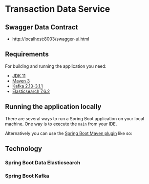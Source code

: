 # Transaction Data Service

## Swagger Data Contract
- http://localhost:8003/swagger-ui.html

## Requirements

For building and running the application you need:

- [JDK 11](https://www.oracle.com/java/technologies/javase-jdk11-downloads.html)
- [Maven 3](https://maven.apache.org)
- [Kafka 2.13-3.1.1](https://www.apache.org/dyn/closer.cgi?path=/kafka/3.1.1/kafka_2.13-3.1.1.tgz)
- [Elasticsearch 7.6.2](https://www.elastic.co/downloads/past-releases/elasticsearch-7-6-2)


## Running the application locally

There are several ways to run a Spring Boot application on your local machine. One way is to execute the `main` from your IDE.

Alternatively you can use the [Spring Boot Maven plugin](https://docs.spring.io/spring-boot/docs/current/reference/html/build-tool-plugins-maven-plugin.html) like so:

## Technology
### Spring Boot Data Elasticsearch
### Spring Boot Kafka
